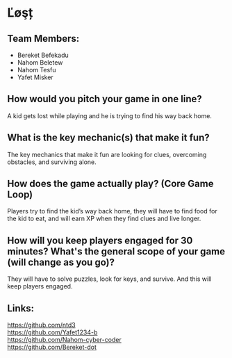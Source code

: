# Ľøşț

## Team Members:
- Bereket Befekadu
- Nahom Beletew
- Nahom Tesfu
- Yafet Misker

## How would you pitch your game in one line?
A kid gets lost while playing and he is trying to find his way back home.

## What is the key mechanic(s) that make it fun?
The key mechanics that make it fun are looking for clues, overcoming obstacles, and surviving alone. 

## How does the game actually play? (Core Game Loop)
Players try to find the kid’s way back home, they will have to find food for the kid to eat, and will earn XP when they find clues and live longer.

## How will you keep players engaged for 30 minutes? What's the general scope of your game (will change as you go)?
They will have to solve puzzles, look for keys, and survive. And this will keep players engaged.

## Links:
https://github.com/ntd3 \
https://github.com/Yafet1234-b \
https://github.com/Nahom-cyber-coder \
https://github.com/Bereket-dot

